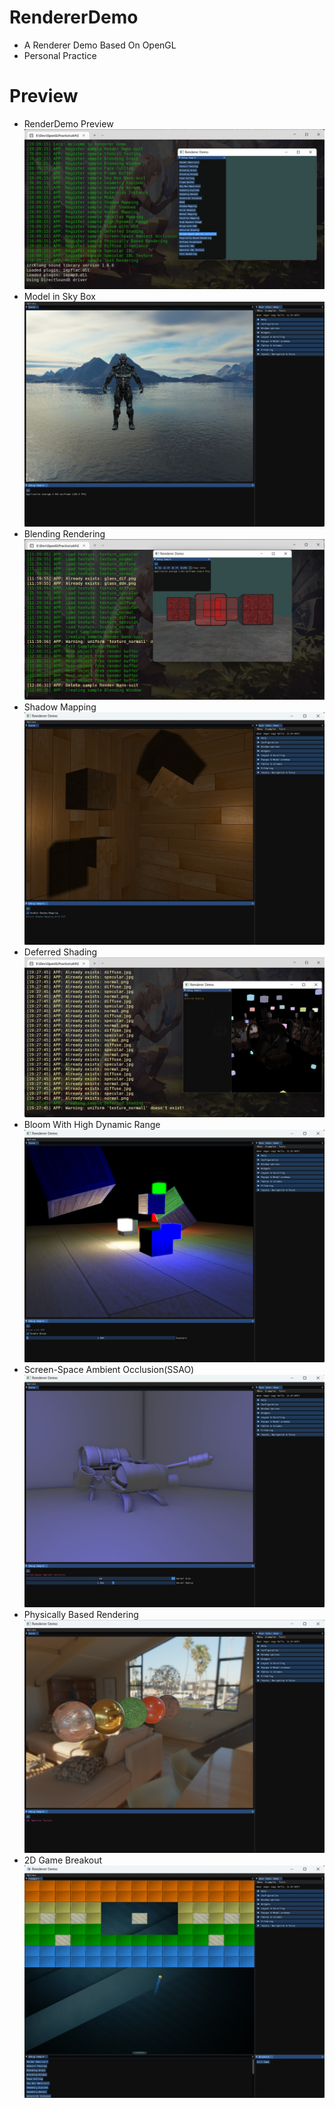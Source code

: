 # RendererDemo
- A Renderer Demo Based On OpenGL
- Personal Practice
# Preview
- RenderDemo Preview
![Interface Display](./Preview/RenderDemoPreviewRe.png)
- Model in Sky Box
![Rendering Imported Model](./Preview/NanoSuitInSkyBoxDocking.png)
- Blending Rendering
![Blending Rendering](./Preview/BlendingRender.png)
- Shadow Mapping
![ShadowMapping](./Preview/ShadowMappingDocking.png)
- Deferred Shading
![DeferredShading](./Preview/DeferredShading.png)
- Bloom With High Dynamic Range
![BloomWithHDR](./Preview/BloomWithHDRDocking.png)
- Screen-Space Ambient Occlusion(SSAO)
![SSAO](./Preview/SSAODocking.png)
- Physically Based Rendering
![PBR](./Preview/PBRDocking.png)
- 2D Game Breakout
![Breakout](./Preview/2DGameBreakModify.png)
